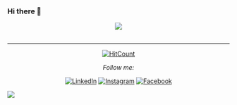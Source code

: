 ### Hi there 👋
<div align="center">
  <img src="https://media.giphy.com/media/SFplgBK3s6WdZZccbt/giphy.gif">
  </div><br><hr>

<!--
**naman26jain/naman26jain** is a ✨ _special_ ✨ repository because its `README.md` (this file) appears on your GitHub profile.

Here are some ideas to get you started:

- 🔭 I’m currently working on ...
- 🌱 I’m currently learning ...
- 👯 I’m looking to collaborate on ...
- 🤔 I’m looking for help with ...
- 💬 Ask me about ...
- 📫 How to reach me: ...
- 😄 Pronouns: ...
- ⚡ Fun fact: ...
-->
<div align="center">

[![HitCount](http://hits.dwyl.com/naman26jain/naman26jain.svg)](http://hits.dwyl.com/naman26jain/naman26jain)

<i>Follow me:</i><br>

[<img src="https://img.shields.io/badge/LinkedIn-%230077B5.svg?&style=flat-square&logo=linkedin&logoColor=white" alt="LinkedIn">](https://www.linkedin.com/in/naman-jain-5083641a6/)
[<img src="https://img.shields.io/badge/Instagram-%23E4405F.svg?&style=flat-square&logo=instagram&logoColor=white" alt="Instagram">](https://www.instagram.com/___namanjain____/)
[<img src="https://img.shields.io/badge/Facebook-%231877F2.svg?&style=flat-square&logo=facebook&logoColor=white" alt="Facebook">](https://www.facebook.com/naman.rbk/)

</div>
<img align="center" src="https://github-readme-stats.vercel.app/api/<top-langs>/?username=<naman26jain>&theme=<THEME_NAME>" />
